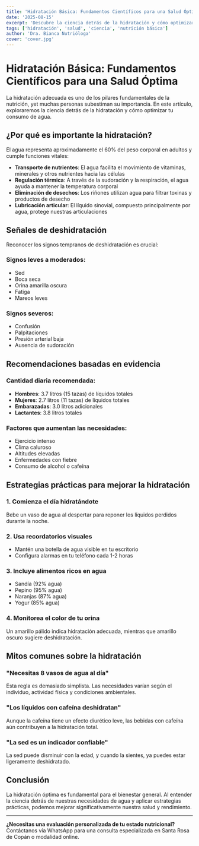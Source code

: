 ```yaml
---
title: 'Hidratación Básica: Fundamentos Científicos para una Salud Óptima'
date: '2025-08-15'
excerpt: 'Descubre la ciencia detrás de la hidratación y cómo optimizar tu consumo de agua para mejorar tu rendimiento físico y mental.'
tags: ['hidratación', 'salud', 'ciencia', 'nutrición básica']
author: 'Dra. Bianca Nutrióloga'
cover: 'cover.jpg'
---
```


# Hidratación Básica: Fundamentos Científicos para una Salud Óptima

La hidratación adecuada es uno de los pilares fundamentales de la nutrición, yet muchas personas subestiman su importancia. En este artículo, exploraremos la ciencia detrás de la hidratación y cómo optimizar tu consumo de agua.

## ¿Por qué es importante la hidratación?

El agua representa aproximadamente el 60% del peso corporal en adultos y cumple funciones vitales:

- **Transporte de nutrientes**: El agua facilita el movimiento de vitaminas, minerales y otros nutrientes hacia las células
- **Regulación térmica**: A través de la sudoración y la respiración, el agua ayuda a mantener la temperatura corporal
- **Eliminación de desechos**: Los riñones utilizan agua para filtrar toxinas y productos de desecho
- **Lubricación articular**: El líquido sinovial, compuesto principalmente por agua, protege nuestras articulaciones

## Señales de deshidratación

Reconocer los signos tempranos de deshidratación es crucial:

### Signos leves a moderados:

- Sed
- Boca seca
- Orina amarilla oscura
- Fatiga
- Mareos leves

### Signos severos:

- Confusión
- Palpitaciones
- Presión arterial baja
- Ausencia de sudoración

## Recomendaciones basadas en evidencia

### Cantidad diaria recomendada:

- **Hombres**: 3.7 litros (15 tazas) de líquidos totales
- **Mujeres**: 2.7 litros (11 tazas) de líquidos totales
- **Embarazadas**: 3.0 litros adicionales
- **Lactantes**: 3.8 litros totales

### Factores que aumentan las necesidades:

- Ejercicio intenso
- Clima caluroso
- Altitudes elevadas
- Enfermedades con fiebre
- Consumo de alcohol o cafeína

## Estrategias prácticas para mejorar la hidratación

### 1. Comienza el día hidratándote

Bebe un vaso de agua al despertar para reponer los líquidos perdidos durante la noche.

### 2. Usa recordatorios visuales

- Mantén una botella de agua visible en tu escritorio
- Configura alarmas en tu teléfono cada 1-2 horas

### 3. Incluye alimentos ricos en agua

- Sandía (92% agua)
- Pepino (95% agua)
- Naranjas (87% agua)
- Yogur (85% agua)

### 4. Monitorea el color de tu orina

Un amarillo pálido indica hidratación adecuada, mientras que amarillo oscuro sugiere deshidratación.

## Mitos comunes sobre la hidratación

### "Necesitas 8 vasos de agua al día"

Esta regla es demasiado simplista. Las necesidades varían según el individuo, actividad física y condiciones ambientales.

### "Los líquidos con cafeína deshidratan"

Aunque la cafeína tiene un efecto diurético leve, las bebidas con cafeína aún contribuyen a la hidratación total.

### "La sed es un indicador confiable"

La sed puede disminuir con la edad, y cuando la sientes, ya puedes estar ligeramente deshidratado.

## Conclusión

La hidratación óptima es fundamental para el bienestar general. Al entender la ciencia detrás de nuestras necesidades de agua y aplicar estrategias prácticas, podemos mejorar significativamente nuestra salud y rendimiento.

---

**¿Necesitas una evaluación personalizada de tu estado nutricional?** Contáctanos vía WhatsApp para una consulta especializada en Santa Rosa de Copán o modalidad online.
